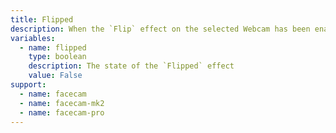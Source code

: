 ```yaml
---
title: Flipped
description: When the `Flip` effect on the selected Webcam has been enabled or disabled
variables:
  - name: flipped
    type: boolean
    description: The state of the `Flipped` effect
    value: False
support:
  - name: facecam
  - name: facecam-mk2
  - name: facecam-pro
---
```

